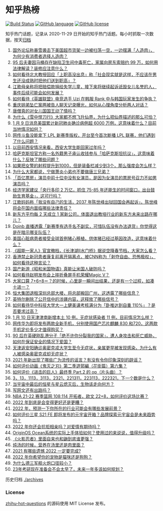 # 知乎热榜
[![Build Status](https://github.com/ToWeLong/zhihu-hot-questions/workflows/CI/badge.svg)](https://github.com/ToWeLong/zhihu-hot-questions/actions)
[![GitHub language](https://img.shields.io/badge/language-golang-orange.svg)](https://golang.org/)
[![GitHub license](https://img.shields.io/github/license/ToWeLong/zhihu-hot-questions)](https://github.com/ToWeLong/zhihu-hot-questions/blob/main/LICENSE)

知乎热门话题，记录从 2020-11-29 日开始的知乎热门话题。每小时抓取一次数据，按天[归档](./archives)

<!-- BEGIN -->

1. [国外论坛称暴雪袭击下美国超市货架一边被扫荡一空，一边摆满「人造肉」，为何少有消费者选择人造肉？](https://www.zhihu.com/question/510783000)
1. [95 后夫妻因马桶存在缺陷卫生间中毒死亡，家属向房东索赔约 99 万，如何用法律解读？装修应注意什么？](https://www.zhihu.com/question/509810209)
1. [如何看待北大教授回应「上职高没出息」称「社会现实就是这样，不应该在男生还没成熟时把他们送到职高」？](https://www.zhihu.com/question/510818208)
1. [江歌母亲称将把赔偿款捐给失学儿童，接下来将继续起诉诋毁女儿名誉的人，事件后续可能会如何发展？](https://www.zhihu.com/question/510870019)
1. [如何看待《英雄联盟》电竞选手 Uzi 在韩服 Rank 中与韩国玩家发生的争执？](https://www.zhihu.com/question/510555035)
1. [重庆姐弟坠亡案两被告人聊天记录曝光，如何从心理角度分析两人对话？](https://www.zhihu.com/question/510969945)
1. [唐僧真的对女儿国国王动了情吗？](https://www.zhihu.com/question/510058225)
1. [为什么《雪中悍刀行》大家都不想飞升仙界，为什么把仙界描述的那么可怕？](https://www.zhihu.com/question/510755371)
1. [1 月 9 日消息美国累计新冠肺炎确诊病例超 6000 万例，这意味着什么？目前当地情况如何？](https://www.zhihu.com/question/510740158)
1. [网传斗鱼没能拿下 LPL 新赛季版权，开台至今首次断播 LPL 联赛，他们遇到了什么问题？](https://www.zhihu.com/question/510860852)
1. [以目前西安情况来看，西安大学生能回家过年吗？](https://www.zhihu.com/question/508101194)
1. [哈萨克斯坦官方称一名外籍男子承认收钱参与「哈萨克斯坦抗议」，这意味着什么？反映了哪些问题？](https://www.zhihu.com/question/510790308)
1. [如果把女警的射程提升到1000，但是装备栏减少到3个，那么强度会怎么样？](https://www.zhihu.com/question/397192387)
1. [为什么大家都说，宁做萧炎小弟也不要做唐三兄弟？](https://www.zhihu.com/question/510427001)
1. [「百亿票房」演员中前十位中没有女演员，是因为女演员的票房号召力不如男演员吗？](https://www.zhihu.com/question/509989434)
1. [经济学家建议「央行多印 2 万亿，抓住 75-85 年还能生的时间窗口，出台鼓励生育基金」，这可行吗？](https://www.zhihu.com/question/510763318)
1. [江歌妈妈称「我没有自己的生活，2037 年陈世峰出狱回国会再起诉」，陈世峰将会在国内面临哪些法律责任？](https://www.zhihu.com/question/510992071)
1. [新东方平均每 2 天成立 1 家新公司，体面退出教培行业的新东方未来出路在哪儿？](https://www.zhihu.com/question/510787777)
1. [Doinb 直播透露「新赛季有选手名不副实，可惜队伍没有办法退货」你觉得这是在暗示哪支队伍？](https://www.zhihu.com/question/510772773)
1. [美国心脏病患者接受全球首例猪心移植，供体猪已经过基因改造，这意味着什么？](https://www.zhihu.com/question/510949279)
1. [《超能一家人》官宣撤档，《长津湖II水门桥》据说空降春节档，大家怎么看？](https://www.zhihu.com/question/510122807)
1. [香港禁止新冠患者康复前离开隔离点，被CNN称为「剥夺自由、恐怖极权」，如何看待这种言论？](https://www.zhihu.com/question/510950014)
1. [国产新游《昭和米国物语》真能让米国人破防吗？](https://www.zhihu.com/question/510538144)
1. [如何看待赵明发布会上摔折叠屏手机荣耀Magic V？](https://www.zhihu.com/question/510891951)
1. [大家口算 7+6+8＝？的时候，心里是一瞬间出结果，还是有一个过程，如凑十进一？](https://www.zhihu.com/question/483273845)
1. [恒大集团退租深圳总部大楼，将总部搬回广州，这透露了哪些信息？](https://www.zhihu.com/question/510835936)
1. [英特尔删除了公开信中的涉疆内容，这释放了哪些信号？](https://www.zhihu.com/question/510954423)
1. [如何看待华中科技大学大一上健美课考核满分为「卧推达到自重 110%」？是否要求过高？](https://www.zhihu.com/question/510900300)
1. [1 月 10 日天津津南新增本土 10 例，无症状感染者 11 例，目前情况怎么样？](https://www.zhihu.com/question/510942087)
1. [网传华为即将发布两款全新手机，分别使用国产芯片麒麟 830 和720，这两款手机定价多少才值得购买？](https://www.zhihu.com/question/510503781)
1. [90 后在英硬刚乱港分子「绝不许你分裂我的国家」，遭人身攻击和死亡威胁，如何在保证安全的情况下爱国？](https://www.zhihu.com/question/510960468)
1. [天津返安阳确诊奥密克戎大学生至今无症状，亲属更早被发现感染，为什么有人被感染奥密克戎却无症状？](https://www.zhihu.com/question/511004567)
1. [2021 年新出现了哪些广为流传的谣言？有没有令你印象深刻的辟谣？](https://www.zhihu.com/question/508536711)
1. [如何评价动画《鬼灭之刃》第二季遊郭編（花街篇）第六集？](https://www.zhihu.com/question/510343308)
1. [如何评价《进击的巨人》最终季 Part.2 的 op（片头曲）？](https://www.zhihu.com/question/508089566)
1. [3，13，1113，3113，2321，221311，223113，222321，下一个数是什么？](https://www.zhihu.com/question/504939045)
1. [当宇宙中最后的恒星与星云熄灭后，生物该走向何方？](https://www.zhihu.com/question/510001531)
1. [写网文还有出路吗？](https://www.zhihu.com/question/508557124)
1. [NBA 21-22 赛季篮网 108:114 开拓者，欧文 22+8，如何评价这场比赛？](https://www.zhihu.com/question/508096755)
1. [2022 年到底是会变得更好还是更糟？](https://www.zhihu.com/question/503473070)
1. [2022 年，预测一下你所在的行业可能会有哪些发展前景？](https://www.zhihu.com/question/503473277)
1. [如何评价三星 S21 FE 即将发布的元宇宙开箱？品牌探索元宇宙会是未来趋势吗？](https://www.zhihu.com/question/510940468)
1. [2022 年你还会抗拒相亲吗？对爱情有期待吗？](https://www.zhihu.com/question/507257356)
1. [OriginOS Ocean系统的实际上手体验如何？使用过的来说说，值得升级吗？](https://www.zhihu.com/question/510174685)
1. [《火影忍者》里面自来也和鼬到底谁更强？](https://www.zhihu.com/question/509041497)
1. [炖汤的时候，营养在汤里还是肉里面？](https://www.zhihu.com/question/492985659)
1. [2021 有哪些遗憾 2022 一定要完成?](https://www.zhihu.com/question/509345797)
1. [2022 年你希望你的宠物是猫咪还是狗狗？](https://www.zhihu.com/question/510164407)
1. [为什么德三军舰火炮口径较小？](https://www.zhihu.com/question/296235329)
1. [23年考研现在准备会不会太早了，未来一年多该如何规划？](https://www.zhihu.com/question/444622746)

<!-- END -->

历史归档 [./archives](./archives)


### License
[zhihu-hot-questions](https://github.com/towelong/zhihu-hot-questions) 的源码使用 MIT License 发布。